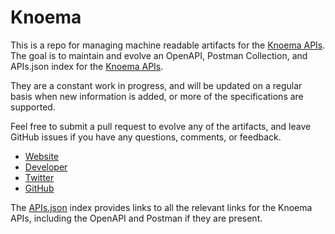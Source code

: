 # KnoemaThis is a repo for managing machine readable artifacts for the [Knoema APIs](https://knoema.com). The goal is to maintain and evolve an OpenAPI, Postman Collection, and APIs.json index for the [Knoema APIs](https://knoema.com).They are a constant work in progress, and will be updated on a regular basis when new information is added, or more of the specifications are supported.Feel free to submit a pull request to evolve any of the artifacts, and leave GitHub issues if you have any questions, comments, or feedback.- [Website](https://knoema.com)- [Developer](https://knoema.com)- [Twitter](https://twitter.com/knoema)- [GitHub](https://github.com/knoema)The [APIs.json](https://github.com/api-evangelist/knoema/blob/master/apis.json) index provides links to all the relevant links for the Knoema APIs, including the OpenAPI and Postman if they are present.